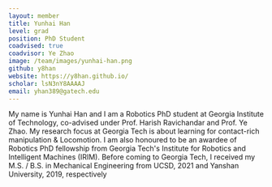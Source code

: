```yaml
---
layout: member
title: Yunhai Han
level: grad
position: PhD Student
coadvised: true
coadvisor: Ye Zhao
image: /team/images/yunhai-han.png
github: y8han
website: https://y8han.github.io/
scholar: lsN3nY8AAAAJ
email: yhan389@gatech.edu
---
```


My name is Yunhai Han and I am a Robotics PhD student at Georgia Institute of Technology, co-advised under Prof. Harish Ravichandar and Prof. Ye Zhao. My research focus at Georgia Tech is about learning for contact-rich manipulation & Locomotion. I am also honoured to be an awardee of Robotics PhD fellowship from Georgia Tech's Institute for Robotics and Intelligent Machines (IRIM). Before coming to Georgia Tech, I received my M.S. / B.S. in Mechanical Engineering from UCSD, 2021 and Yanshan University, 2019, respectively
